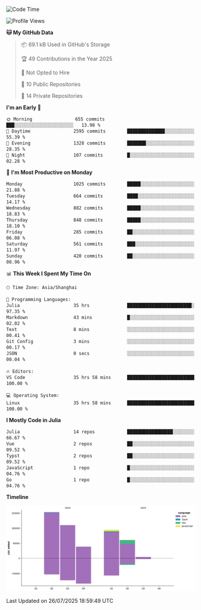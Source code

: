 <!--START_SECTION:waka-->
![Code Time](http://img.shields.io/badge/Code%20Time-696%20hrs%2038%20mins-blue)

![Profile Views](http://img.shields.io/badge/Profile%20Views-0-blue)

**🐱 My GitHub Data** 

> 📦 69.1 kB Used in GitHub's Storage 
 > 
> 🏆 49 Contributions in the Year 2025
 > 
> 🚫 Not Opted to Hire
 > 
> 📜 10 Public Repositories 
 > 
> 🔑 14 Private Repositories 
 > 
**I'm an Early 🐤** 

```text
🌞 Morning                655 commits         ███░░░░░░░░░░░░░░░░░░░░░░   13.98 % 
🌆 Daytime                2595 commits        ██████████████░░░░░░░░░░░   55.39 % 
🌃 Evening                1328 commits        ███████░░░░░░░░░░░░░░░░░░   28.35 % 
🌙 Night                  107 commits         █░░░░░░░░░░░░░░░░░░░░░░░░   02.28 % 
```
📅 **I'm Most Productive on Monday** 

```text
Monday                   1025 commits        █████░░░░░░░░░░░░░░░░░░░░   21.88 % 
Tuesday                  664 commits         ████░░░░░░░░░░░░░░░░░░░░░   14.17 % 
Wednesday                882 commits         █████░░░░░░░░░░░░░░░░░░░░   18.83 % 
Thursday                 848 commits         █████░░░░░░░░░░░░░░░░░░░░   18.10 % 
Friday                   285 commits         ██░░░░░░░░░░░░░░░░░░░░░░░   06.08 % 
Saturday                 561 commits         ███░░░░░░░░░░░░░░░░░░░░░░   11.97 % 
Sunday                   420 commits         ██░░░░░░░░░░░░░░░░░░░░░░░   08.96 % 
```


📊 **This Week I Spent My Time On** 

```text
🕑︎ Time Zone: Asia/Shanghai

💬 Programming Languages: 
Julia                    35 hrs              ████████████████████████░   97.35 % 
Markdown                 43 mins             █░░░░░░░░░░░░░░░░░░░░░░░░   02.02 % 
Text                     8 mins              ░░░░░░░░░░░░░░░░░░░░░░░░░   00.41 % 
Git Config               3 mins              ░░░░░░░░░░░░░░░░░░░░░░░░░   00.17 % 
JSON                     0 secs              ░░░░░░░░░░░░░░░░░░░░░░░░░   00.04 % 

🔥 Editors: 
VS Code                  35 hrs 58 mins      █████████████████████████   100.00 % 

💻 Operating System: 
Linux                    35 hrs 58 mins      █████████████████████████   100.00 % 
```

**I Mostly Code in Julia** 

```text
Julia                    14 repos            █████████████████░░░░░░░░   66.67 % 
Vue                      2 repos             ██░░░░░░░░░░░░░░░░░░░░░░░   09.52 % 
Typst                    2 repos             ██░░░░░░░░░░░░░░░░░░░░░░░   09.52 % 
JavaScript               1 repo              █░░░░░░░░░░░░░░░░░░░░░░░░   04.76 % 
Go                       1 repo              █░░░░░░░░░░░░░░░░░░░░░░░░   04.76 % 
```



**Timeline**

![Lines of Code chart](https://raw.githubusercontent.com/DimhamT/DimhamT/main/assets/bar_graph.png)


 Last Updated on 26/07/2025 18:59:49 UTC
<!--END_SECTION:waka-->



<!--
**dhtantoy/dhtantoy** is a ✨ _special_ ✨ repository because its `README.md` (this file) appears on your GitHub profile.

Here are some ideas to get you started:

- 🔭 I’m currently working on ...
- 🌱 I’m currently learning ...
- 👯 I’m looking to collaborate on ...
- 🤔 I’m looking for help with ...
- 💬 Ask me about ...
- 📫 How to reach me: ...
- 😄 Pronouns: ...
- ⚡ Fun fact: ...
-->
